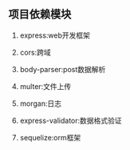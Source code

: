 ## 项目依赖模块

1. express:web开发框架

2. cors:跨域
3. body-parser:post数据解析
4. multer:文件上传
5. morgan:日志
6. express-validator:数据格式验证
7. sequelize:orm框架

